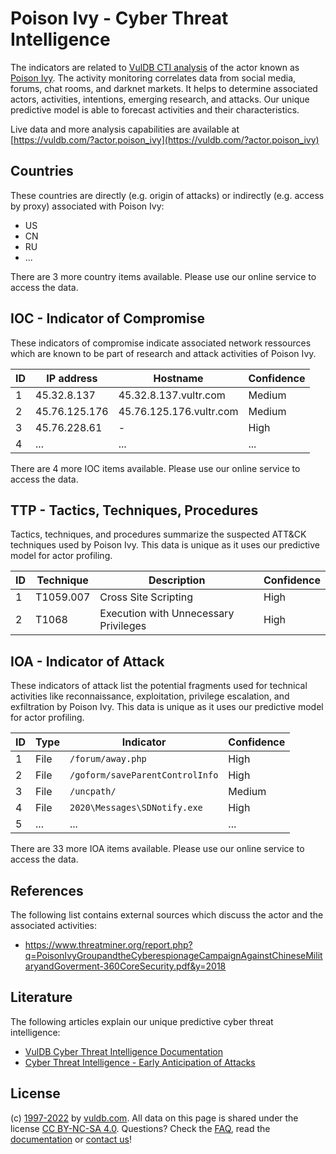 # Poison Ivy - Cyber Threat Intelligence

The indicators are related to [VulDB CTI analysis](https://vuldb.com/?kb.cti) of the actor known as [Poison Ivy](https://vuldb.com/?actor.poison_ivy). The activity monitoring correlates data from social media, forums, chat rooms, and darknet markets. It helps to determine associated actors, activities, intentions, emerging research, and attacks. Our unique predictive model is able to forecast activities and their characteristics.

Live data and more analysis capabilities are available at [https://vuldb.com/?actor.poison_ivy](https://vuldb.com/?actor.poison_ivy)

## Countries

These countries are directly (e.g. origin of attacks) or indirectly (e.g. access by proxy) associated with Poison Ivy:

* US
* CN
* RU
* ...

There are 3 more country items available. Please use our online service to access the data.

## IOC - Indicator of Compromise

These indicators of compromise indicate associated network ressources which are known to be part of research and attack activities of Poison Ivy.

ID | IP address | Hostname | Confidence
-- | ---------- | -------- | ----------
1 | 45.32.8.137 | 45.32.8.137.vultr.com | Medium
2 | 45.76.125.176 | 45.76.125.176.vultr.com | Medium
3 | 45.76.228.61 | - | High
4 | ... | ... | ...

There are 4 more IOC items available. Please use our online service to access the data.

## TTP - Tactics, Techniques, Procedures

Tactics, techniques, and procedures summarize the suspected ATT&CK techniques used by Poison Ivy. This data is unique as it uses our predictive model for actor profiling.

ID | Technique | Description | Confidence
-- | --------- | ----------- | ----------
1 | T1059.007 | Cross Site Scripting | High
2 | T1068 | Execution with Unnecessary Privileges | High

## IOA - Indicator of Attack

These indicators of attack list the potential fragments used for technical activities like reconnaissance, exploitation, privilege escalation, and exfiltration by Poison Ivy. This data is unique as it uses our predictive model for actor profiling.

ID | Type | Indicator | Confidence
-- | ---- | --------- | ----------
1 | File | `/forum/away.php` | High
2 | File | `/goform/saveParentControlInfo` | High
3 | File | `/uncpath/` | Medium
4 | File | `2020\Messages\SDNotify.exe` | High
5 | ... | ... | ...

There are 33 more IOA items available. Please use our online service to access the data.

## References

The following list contains external sources which discuss the actor and the associated activities:

* https://www.threatminer.org/report.php?q=PoisonIvyGroupandtheCyberespionageCampaignAgainstChineseMilitaryandGoverment-360CoreSecurity.pdf&y=2018

## Literature

The following articles explain our unique predictive cyber threat intelligence:

* [VulDB Cyber Threat Intelligence Documentation](https://vuldb.com/?kb.cti)
* [Cyber Threat Intelligence - Early Anticipation of Attacks](https://www.scip.ch/en/?labs.20201022)

## License

(c) [1997-2022](https://vuldb.com/?kb.changelog) by [vuldb.com](https://vuldb.com/?kb.about). All data on this page is shared under the license [CC BY-NC-SA 4.0](https://creativecommons.org/licenses/by-nc-sa/4.0/). Questions? Check the [FAQ](https://vuldb.com/?kb.faq), read the [documentation](https://vuldb.com/?kb) or [contact us](https://vuldb.com/?contact)!
